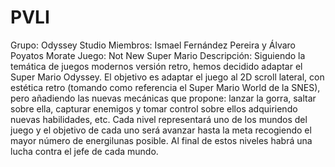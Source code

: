 # PVLI
Grupo: Odyssey Studio
Miembros: Ismael Fernández Pereira y Álvaro Poyatos Morate
Juego: Not New Super Mario
Descripción:
Siguiendo la temática de juegos modernos versión retro, hemos decidido adaptar el Super Mario Odyssey. El objetivo es adaptar el juego al 2D scroll lateral, con estética retro (tomando como referencia el Super Mario World de la SNES), pero añadiendo las nuevas mecánicas que propone: lanzar la gorra, saltar sobre ella, capturar enemigos y tomar control sobre ellos adquiriendo nuevas habilidades, etc. Cada nivel representará uno de los mundos del juego y el objetivo de cada uno será avanzar hasta la meta recogiendo el mayor número de energilunas posible. Al final de estos niveles habrá una lucha contra el jefe de cada mundo.
